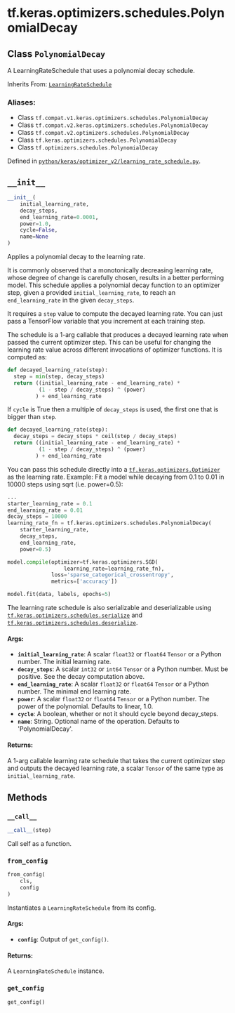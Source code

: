 <div itemscope itemtype="http://developers.google.com/ReferenceObject">
<meta itemprop="name" content="tf.keras.optimizers.schedules.PolynomialDecay" />
<meta itemprop="path" content="Stable" />
<meta itemprop="property" content="__call__"/>
<meta itemprop="property" content="__init__"/>
<meta itemprop="property" content="from_config"/>
<meta itemprop="property" content="get_config"/>
</div>

# tf.keras.optimizers.schedules.PolynomialDecay

## Class `PolynomialDecay`

A LearningRateSchedule that uses a polynomial decay schedule.

Inherits From: [`LearningRateSchedule`](../../../../tf/keras/optimizers/schedules/LearningRateSchedule.md)

### Aliases:

* Class `tf.compat.v1.keras.optimizers.schedules.PolynomialDecay`
* Class `tf.compat.v2.keras.optimizers.schedules.PolynomialDecay`
* Class `tf.compat.v2.optimizers.schedules.PolynomialDecay`
* Class `tf.keras.optimizers.schedules.PolynomialDecay`
* Class `tf.optimizers.schedules.PolynomialDecay`



Defined in [`python/keras/optimizer_v2/learning_rate_schedule.py`](/code/stable/tensorflow/python/keras/optimizer_v2/learning_rate_schedule.py).

<!-- Placeholder for "Used in" -->


<h2 id="__init__"><code>__init__</code></h2>

``` python
__init__(
    initial_learning_rate,
    decay_steps,
    end_learning_rate=0.0001,
    power=1.0,
    cycle=False,
    name=None
)
```

Applies a polynomial decay to the learning rate.

It is commonly observed that a monotonically decreasing learning rate, whose
degree of change is carefully chosen, results in a better performing model.
This schedule applies a polynomial decay function to an optimizer step,
given a provided `initial_learning_rate`, to reach an `end_learning_rate`
in the given `decay_steps`.

It requires a `step` value to compute the decayed learning rate. You
can just pass a TensorFlow variable that you increment at each training
step.

The schedule is a 1-arg callable that produces a decayed learning rate
when passed the current optimizer step. This can be useful for changing the
learning rate value across different invocations of optimizer functions.
It is computed as:

```python
def decayed_learning_rate(step):
  step = min(step, decay_steps)
  return ((initial_learning_rate - end_learning_rate) *
          (1 - step / decay_steps) ^ (power)
         ) + end_learning_rate
```

If `cycle` is True then a multiple of `decay_steps` is used, the first one
that is bigger than `step`.

```python
def decayed_learning_rate(step):
  decay_steps = decay_steps * ceil(step / decay_steps)
  return ((initial_learning_rate - end_learning_rate) *
          (1 - step / decay_steps) ^ (power)
         ) + end_learning_rate
```

You can pass this schedule directly into a <a href="../../../../tf/keras/optimizers/Optimizer.md"><code>tf.keras.optimizers.Optimizer</code></a>
as the learning rate.
Example: Fit a model while decaying from 0.1 to 0.01 in 10000 steps using
sqrt (i.e. power=0.5):

```python
...
starter_learning_rate = 0.1
end_learning_rate = 0.01
decay_steps = 10000
learning_rate_fn = tf.keras.optimizers.schedules.PolynomialDecay(
    starter_learning_rate,
    decay_steps,
    end_learning_rate,
    power=0.5)

model.compile(optimizer=tf.keras.optimizers.SGD(
                  learning_rate=learning_rate_fn),
              loss='sparse_categorical_crossentropy',
              metrics=['accuracy'])

model.fit(data, labels, epochs=5)
```

The learning rate schedule is also serializable and deserializable using
<a href="../../../../tf/keras/optimizers/schedules/serialize.md"><code>tf.keras.optimizers.schedules.serialize</code></a> and
<a href="../../../../tf/keras/optimizers/schedules/deserialize.md"><code>tf.keras.optimizers.schedules.deserialize</code></a>.

#### Args:


* <b>`initial_learning_rate`</b>: A scalar `float32` or `float64` `Tensor` or a
  Python number.  The initial learning rate.
* <b>`decay_steps`</b>: A scalar `int32` or `int64` `Tensor` or a Python number.
  Must be positive.  See the decay computation above.
* <b>`end_learning_rate`</b>: A scalar `float32` or `float64` `Tensor` or a
  Python number.  The minimal end learning rate.
* <b>`power`</b>: A scalar `float32` or `float64` `Tensor` or a
  Python number.  The power of the polynomial. Defaults to linear, 1.0.
* <b>`cycle`</b>: A boolean, whether or not it should cycle beyond decay_steps.
* <b>`name`</b>: String.  Optional name of the operation. Defaults to
  'PolynomialDecay'.


#### Returns:

A 1-arg callable learning rate schedule that takes the current optimizer
step and outputs the decayed learning rate, a scalar `Tensor` of the same
type as `initial_learning_rate`.




## Methods

<h3 id="__call__"><code>__call__</code></h3>

``` python
__call__(step)
```

Call self as a function.


<h3 id="from_config"><code>from_config</code></h3>

``` python
from_config(
    cls,
    config
)
```

Instantiates a `LearningRateSchedule` from its config.


#### Args:


* <b>`config`</b>: Output of `get_config()`.


#### Returns:

A `LearningRateSchedule` instance.


<h3 id="get_config"><code>get_config</code></h3>

``` python
get_config()
```






